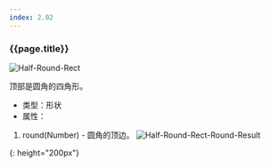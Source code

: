 ```yaml
---
index: 2.02
---
```

### {{page.title}}
![Half-Round-Rect][half-round-rect-01]

顶部是圆角的四角形。

- 类型：形状
- 属性：
1. round(Number) - 圆角的顶边。
![Half-Round-Rect-Round-Result][half-round-rect-02]


[half-round-rect-01]: {{site.baseurl}}/assets/components/half-round-rect-01.png
{: height="200px"}

[half-round-rect-02]: {{site.baseurl}}/assets/components/half-round-rect-02.png
